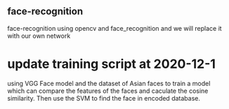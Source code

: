 ## face-recognition
face-recognition using opencv and face_recognition and we will replace it with our own network
# update training script at 2020-12-1
using VGG Face model and the dataset of Asian faces to train a model which can compare the features of the faces and caculate the cosine similarity. Then use the SVM to find 
the face in encoded database.

